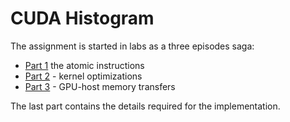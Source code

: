 # CUDA Histogram

The assignment is started in labs as a three episodes saga:
- [Part 1](https://www.ksi.mff.cuni.cz/teaching/nprg058-web/pages/assignments/cuda1) the atomic instructions
- [Part 2](https://www.ksi.mff.cuni.cz/teaching/nprg058-web/pages/assignments/cuda2) - kernel optimizations
- [Part 3](https://www.ksi.mff.cuni.cz/teaching/nprg058-web/pages/assignments/cuda3) - GPU-host memory transfers

The last part contains the details required for the implementation.
